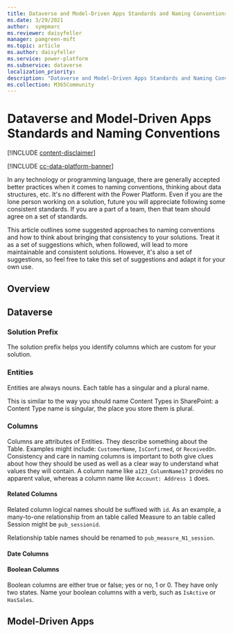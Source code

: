 ```yaml
---
title: Dataverse and Model-Driven Apps Standards and Naming Conventions
ms.date: 3/29/2021
author:  sympmarc
ms.reviewer: daisyfeller
manager: pamgreen-msft
ms.topic: article
ms.author: daisyfeller
ms.service: power-platform
ms.subservice: dataverse
localization_priority: 
description: "Dataverse and Model-Driven Apps Standards and Naming Conventions"
ms.collection: M365Community
---
```


# Dataverse and Model-Driven Apps Standards and Naming Conventions

[!INCLUDE [content-disclaimer](includes/content-disclaimer.md)]

[!INCLUDE [cc-data-platform-banner](includes/cc-data-platform-banner.md)]

In any technology or programming language, there are generally accepted better practices when it comes to naming conventions, thinking about data structures, etc. It's no different with the Power Platform. Even if you are the lone person working on a solution, future you will appreciate following some consistent standards. If you are a part of a team, then that team should agree on a set of standards.

This article outlines some suggested approaches to naming conventions and how to think about bringing that consistency to your solutions. Treat it as a set of suggestions which, when followed, will lead to more maintainable and consistent solutions. However, it's also a set of suggestions, so feel free to take this set of suggestions and adapt it for your own use.

## Overview

## Dataverse

### Solution Prefix

The solution prefix helps you identify columns which are custom for your solution.

### Entities

Entities are always nouns. Each table has a singular and a plural name.

This is similar to the way you should name Content Types in SharePoint: a Content Type name is singular, the place you store them is plural.

### Columns

Columns are attributes of Entities. They describe something about the Table. Examples might include: `CustomerName`, `IsConfirmed`, or `ReceivedOn`. Consistency and care in naming columns is important to both give clues about how they should be used as well as a clear way to understand what values they will contain. A column name like `a123_ColumnName17` provides no apparent value, whereas a column name like `Account: Address 1` does.

#### Related Columns

Related column logical names should be suffixed with `id`. As an example, a many-to-one relationship from an table called Measure to an table called Session might be `pub_sessionid`.

Relationship table names should be renamed to `pub_measure_N1_session`.

#### Date Columns

#### Boolean Columns

Boolean columns are either true or false; yes or no, 1 or 0. They have only two states. Name your boolean columns with a verb, such as `IsActive` or `HasSales`.

## Model-Driven Apps
